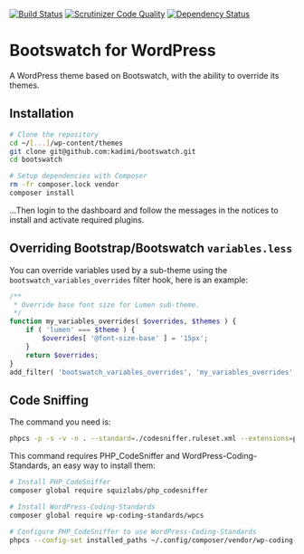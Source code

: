 [![Build Status](https://travis-ci.org/kadimi/bootswatch.svg?branch=master)](https://travis-ci.org/kadimi/bootswatch)
[![Scrutinizer Code Quality](https://scrutinizer-ci.com/g/kadimi/bootswatch/badges/quality-score.png?b=master)](https://scrutinizer-ci.com/g/kadimi/bootswatch/?branch=master)
[![Dependency Status](https://www.versioneye.com/user/projects/59608395368b080049058e89/badge.svg)](https://www.versioneye.com/user/projects/59608395368b080049058e89)

# Bootswatch for WordPress

A WordPress theme based on Bootswatch, with the ability to override its themes.

## Installation

```bash
# Clone the repository
cd ~/[...]/wp-content/themes
git clone git@github.com:kadimi/bootswatch.git
cd bootswatch

# Setup dependencies with Composer
rm -fr composer.lock vendor
composer install

```

...Then login to the dashboard and follow the messages in the notices to install and activate required plugins.

## Overriding Bootstrap/Bootswatch `variables.less`

You can override variables used by a sub-theme using the `bootswatch_variables_overrides` filter hook, here is an example:

```php
/**
 * Override base font size for Lumen sub-theme.
 */
function my_variables_overrides( $overrides, $themes ) {
	if ( 'lumen' === $theme ) {
		$overrides[ '@font-size-base' ] = '15px';
	}
	return $overrides;
}
add_filter( 'bootswatch_variables_overrides', 'my_variables_overrides', 10, 2 );
```

## Code Sniffing

The command you need is:

```bash
phpcs -p -s -v -n . --standard=./codesniffer.ruleset.xml --extensions=php
```

This command requires PHP_CodeSniffer and WordPress-Coding-Standards, an easy way to install them:

```bash
# Install PHP_CodeSniffer
composer global require squizlabs/php_codesniffer

# Install WordPress-Coding-Standards
composer global require wp-coding-standards/wpcs

# Configure PHP_CodeSniffer to use WordPress-Coding-Standards
phpcs --config-set installed_paths ~/.config/composer/vendor/wp-coding-standards/wpcs/

```
